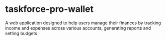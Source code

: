 # taskforce-pro-wallet
A web application designed to help users manage their finances by tracking income and expenses across various accounts, generating reports and setting budgets
